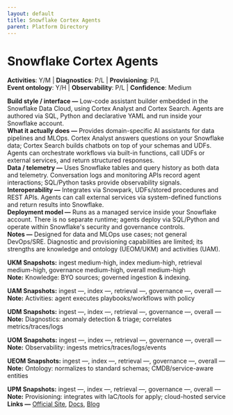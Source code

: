 ```yaml
---
layout: default
title: Snowflake Cortex Agents
parent: Platform Directory
---
```


# Snowflake Cortex Agents

**Activities**: Y/M | **Diagnostics**: P/L | **Provisioning**: P/L  <br>
**Event ontology**: Y/H | **Observability**: P/L | **Confidence**: Medium

**Build style / interface —** Low-code assistant builder embedded in the Snowflake Data Cloud, using Cortex Analyst and Cortex Search. Agents are authored via SQL, Python and declarative YAML and run inside your Snowflake account.  
**What it actually does —** Provides domain-specific AI assistants for data pipelines and MLOps. Cortex Analyst answers questions on your Snowflake data; Cortex Search builds chatbots on top of your schemas and UDFs. Agents can orchestrate workflows via built-in functions, call UDFs or external services, and return structured responses.  
**Data / telemetry —** Uses Snowflake tables and query history as both data and telemetry. Conversation logs and monitoring APIs record agent interactions; SQL/Python tasks provide observability signals.  
**Interoperability —** Integrates via Snowpark, UDFs/stored procedures and REST APIs. Agents can call external services via system-defined functions and return results into Snowflake.  
**Deployment model —** Runs as a managed service inside your Snowflake account. There is no separate runtime; agents deploy via SQL/Python and operate within Snowflake's security and governance controls.  
**Notes —** Designed for data and MLOps use cases; not general DevOps/SRE. Diagnostic and provisioning capabilities are limited; its strengths are knowledge and ontology (UEOM/UKM) and activities (UAM).

**UKM Snapshots:**
ingest medium-high, index medium-high, retrieval medium-high, governance medium-high, overall medium-high  <br>
**Note:** Knowledge: BYO sources; governed ingestion & indexing.

**UAM Snapshots:**
ingest —, index —, retrieval —, governance —, overall —  <br>
**Note:** Activities: agent executes playbooks/workflows with policy

**UDM Snapshots:**
ingest —, index —, retrieval —, governance —, overall —  <br>
**Note:** Diagnostics: anomaly detection & triage; correlates metrics/traces/logs

**UOM Snapshots:**
ingest —, index —, retrieval —, governance —, overall —  <br>
**Note:** Observability: ingests metrics/traces/logs/events

**UEOM Snapshots:**
ingest —, index —, retrieval —, governance —, overall —  <br>
**Note:** Ontology: normalizes to standard schemas; CMDB/service-aware entities

**UPM Snapshots:**
ingest —, index —, retrieval —, governance —, overall —  <br>
**Note:** Provisioning: integrates with IaC/tools for apply; cloud-hosted service
**Links —** [Official Site](https://www.snowflake.com/en/product/features/cortex/), [Docs](https://docs.snowflake.com/en/user-guide/snowflake-cortex/cortex-agents), [Blog](https://docs.snowflake.com/en/user-guide/snowflake-cortex/snowflake-intelligence)

